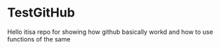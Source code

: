 # TestGitHub


Hello itisa repo for showing how github basically workd
and how to use functions of the same





